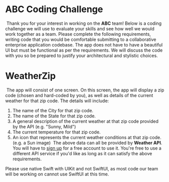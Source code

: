 # ABC Coding Challenge
​
Thank you for your interest in working on the **ABC** team! Below is a coding challenge we will use to evaluate your skills and see how well we would work together as a team. Please complete the following requirements, writing code that you would be comfortable submitting to a collaborative enterprise application codebase. The app does not have to have a beautiful UI but must be functional as per the requirements. We will discuss the code with you so be prepared to justify your architectural and stylistic choices.
​
​
# WeatherZip
​
The app will consist of one screen. On this screen, the app will display a zip code (chosen and hard-coded by you), as
well as details of the current weather for that zip code. The details will include:
1. The name of the City for that zip code.
2. The name of the State for that zip code.
3. A general description of the current weather at that zip code provided by the API (e.g. "Sunny, Mild")
4. The current temperature for that zip code.
5. An icon that represents the current weather conditions at that zip code. (e.g. a Sun image)
​
The above data can all be provided by **Weather API**. You will have to [sign up](https://www.weatherapi.com/signup.aspx) for a free account to use it. You're free to use a different API service if you'd like as long as it can satisfy the above requirements.

Please use native Swift with UIKit and not SwiftUI, as most code our team will be working on cannot use SwiftUI at this time.

